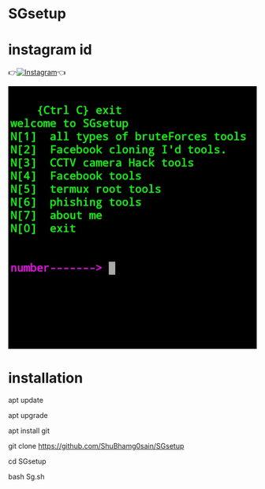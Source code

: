 # SGsetup

# instagram id
👉[![Instagram](https://img.shields.io/badge/INSTAGRAM-FOLLOW-red?style=for-the-badge&logo=instagram)](https://www.instagram.com/shubhamgosainn)👈

![ ](https://raw.githubusercontent.com/ShuBhamg0sain/SGsetup/main/Shubham/IMG_20210214_204247.jpg)
# installation

apt update

apt upgrade

apt install git

git clone https://github.com/ShuBhamg0sain/SGsetup

cd SGsetup

bash Sg.sh

